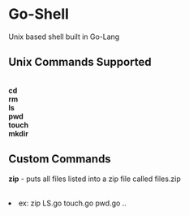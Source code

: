 # Go-Shell
Unix based shell built in Go-Lang

## Unix Commands Supported

  <br> <b>cd</b> </br>
  <b>rm</b> 
 <br> <b>ls</b> </br>
  <b>pwd</b> 
  <br><b>touch</b></br>
   <b>mkdir</b> 

  ## Custom Commands
   <b>zip</b> - puts all files listed into a zip file called files.zip <br></br>
    <li>ex: zip LS.go touch.go pwd.go ..</li>


